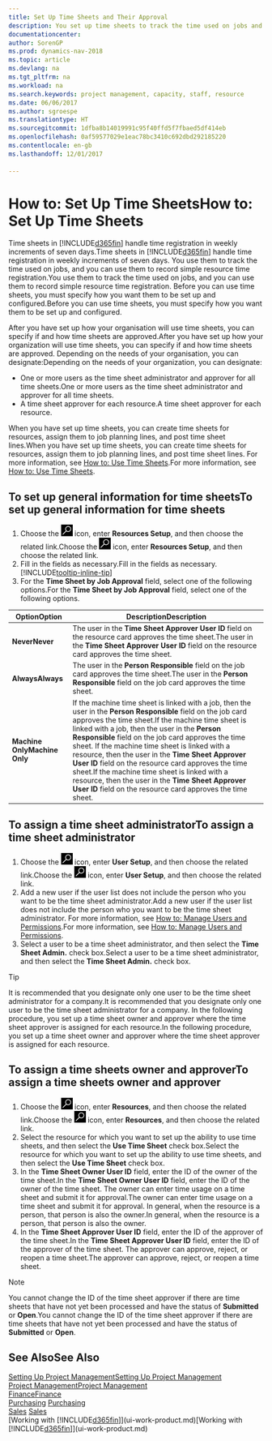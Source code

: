 ```yaml
---
title: Set Up Time Sheets and Their Approval
description: You set up time sheets to track the time used on jobs and using resources, helping you with project management, staffing, and capacity
documentationcenter: 
author: SorenGP
ms.prod: dynamics-nav-2018
ms.topic: article
ms.devlang: na
ms.tgt_pltfrm: na
ms.workload: na
ms.search.keywords: project management, capacity, staff, resource
ms.date: 06/06/2017
ms.author: sgroespe
ms.translationtype: HT
ms.sourcegitcommit: 1dfba8b14019991c95f40ffd5f7fbaed5df414eb
ms.openlocfilehash: 0af59577029e1eac78bc3410c692dbd292185220
ms.contentlocale: en-gb
ms.lasthandoff: 12/01/2017

---
```

# <a name="how-to-set-up-time-sheets"></a><span data-ttu-id="a21ac-103">How to: Set Up Time Sheets</span><span class="sxs-lookup"><span data-stu-id="a21ac-103">How to: Set Up Time Sheets</span></span>
<span data-ttu-id="a21ac-104">Time sheets in [!INCLUDE[d365fin](includes/d365fin_md.md)] handle time registration in weekly increments of seven days.</span><span class="sxs-lookup"><span data-stu-id="a21ac-104">Time sheets in [!INCLUDE[d365fin](includes/d365fin_md.md)] handle time registration in weekly increments of seven days.</span></span> <span data-ttu-id="a21ac-105">You use them to track the time used on jobs, and you can use them to record simple resource time registration.</span><span class="sxs-lookup"><span data-stu-id="a21ac-105">You use them to track the time used on jobs, and you can use them to record simple resource time registration.</span></span> <span data-ttu-id="a21ac-106">Before you can use time sheets, you must specify how you want them to be set up and configured.</span><span class="sxs-lookup"><span data-stu-id="a21ac-106">Before you can use time sheets, you must specify how you want them to be set up and configured.</span></span>

<span data-ttu-id="a21ac-107">After you have set up how your organisation will use time sheets, you can specify if and how time sheets are approved.</span><span class="sxs-lookup"><span data-stu-id="a21ac-107">After you have set up how your organization will use time sheets, you can specify if and how time sheets are approved.</span></span> <span data-ttu-id="a21ac-108">Depending on the needs of your organisation, you can designate:</span><span class="sxs-lookup"><span data-stu-id="a21ac-108">Depending on the needs of your organization, you can designate:</span></span>

* <span data-ttu-id="a21ac-109">One or more users as the time sheet administrator and approver for all time sheets.</span><span class="sxs-lookup"><span data-stu-id="a21ac-109">One or more users as the time sheet administrator and approver for all time sheets.</span></span>
* <span data-ttu-id="a21ac-110">A time sheet approver for each resource.</span><span class="sxs-lookup"><span data-stu-id="a21ac-110">A time sheet approver for each resource.</span></span>

<span data-ttu-id="a21ac-111">When you have set up time sheets, you can create time sheets for resources, assign them to job planning lines, and post time sheet lines.</span><span class="sxs-lookup"><span data-stu-id="a21ac-111">When you have set up time sheets, you can create time sheets for resources, assign them to job planning lines, and post time sheet lines.</span></span> <span data-ttu-id="a21ac-112">For more information, see [How to: Use Time Sheets](projects-how-use-time-sheets.md).</span><span class="sxs-lookup"><span data-stu-id="a21ac-112">For more information, see [How to: Use Time Sheets](projects-how-use-time-sheets.md).</span></span>

## <a name="to-set-up-general-information-for-time-sheets"></a><span data-ttu-id="a21ac-113">To set up general information for time sheets</span><span class="sxs-lookup"><span data-stu-id="a21ac-113">To set up general information for time sheets</span></span>
1. <span data-ttu-id="a21ac-114">Choose the ![Search for Page or Report](media/ui-search/search_small.png "Search for Page or Report icon") icon, enter **Resources Setup**, and then choose the related link.</span><span class="sxs-lookup"><span data-stu-id="a21ac-114">Choose the ![Search for Page or Report](media/ui-search/search_small.png "Search for Page or Report icon") icon, enter **Resources Setup**, and then choose the related link.</span></span>  
2. <span data-ttu-id="a21ac-115">Fill in the fields as necessary.</span><span class="sxs-lookup"><span data-stu-id="a21ac-115">Fill in the fields as necessary.</span></span> [!INCLUDE[tooltip-inline-tip](includes/tooltip-inline-tip_md.md)]
3. <span data-ttu-id="a21ac-116">For the **Time Sheet by Job Approval** field, select one of the following options.</span><span class="sxs-lookup"><span data-stu-id="a21ac-116">For the **Time Sheet by Job Approval** field, select one of the following options.</span></span>

| <span data-ttu-id="a21ac-117">Option</span><span class="sxs-lookup"><span data-stu-id="a21ac-117">Option</span></span> | <span data-ttu-id="a21ac-118">Description</span><span class="sxs-lookup"><span data-stu-id="a21ac-118">Description</span></span> |
| --- | --- |
| <span data-ttu-id="a21ac-119">**Never**</span><span class="sxs-lookup"><span data-stu-id="a21ac-119">**Never**</span></span> |<span data-ttu-id="a21ac-120">The user in the **Time Sheet Approver User ID** field on the resource card approves the time sheet.</span><span class="sxs-lookup"><span data-stu-id="a21ac-120">The user in the **Time Sheet Approver User ID** field on the resource card approves the time sheet.</span></span> |
| <span data-ttu-id="a21ac-121">**Always**</span><span class="sxs-lookup"><span data-stu-id="a21ac-121">**Always**</span></span> |<span data-ttu-id="a21ac-122">The user in the **Person Responsible** field on the job card approves the time sheet.</span><span class="sxs-lookup"><span data-stu-id="a21ac-122">The user in the **Person Responsible** field on the job card approves the time sheet.</span></span> |
| <span data-ttu-id="a21ac-123">**Machine Only**</span><span class="sxs-lookup"><span data-stu-id="a21ac-123">**Machine Only**</span></span> |<span data-ttu-id="a21ac-124">If the machine time sheet is linked with a job, then the user in the **Person Responsible** field on the job card approves the time sheet.</span><span class="sxs-lookup"><span data-stu-id="a21ac-124">If the machine time sheet is linked with a job, then the user in the **Person Responsible** field on the job card approves the time sheet.</span></span> <span data-ttu-id="a21ac-125">If the machine time sheet is linked with a resource, then the user in the **Time Sheet Approver User ID** field on the resource card approves the time sheet.</span><span class="sxs-lookup"><span data-stu-id="a21ac-125">If the machine time sheet is linked with a resource, then the user in the **Time Sheet Approver User ID** field on the resource card approves the time sheet.</span></span> |

## <a name="to-assign-a-time-sheet-administrator"></a><span data-ttu-id="a21ac-126">To assign a time sheet administrator</span><span class="sxs-lookup"><span data-stu-id="a21ac-126">To assign a time sheet administrator</span></span>
1. <span data-ttu-id="a21ac-127">Choose the ![Search for Page or Report](media/ui-search/search_small.png "Search for Page or Report icon") icon, enter **User Setup**, and then choose the related link.</span><span class="sxs-lookup"><span data-stu-id="a21ac-127">Choose the ![Search for Page or Report](media/ui-search/search_small.png "Search for Page or Report icon") icon, enter **User Setup**, and then choose the related link.</span></span>  
2. <span data-ttu-id="a21ac-128">Add a new user if the user list does not include the person who you want to be the time sheet administrator.</span><span class="sxs-lookup"><span data-stu-id="a21ac-128">Add a new user if the user list does not include the person who you want to be the time sheet administrator.</span></span> <span data-ttu-id="a21ac-129">For more information, see [How to: Manage Users and Permissions](ui-how-users-permissions.md).</span><span class="sxs-lookup"><span data-stu-id="a21ac-129">For more information, see [How to: Manage Users and Permissions](ui-how-users-permissions.md).</span></span>
3. <span data-ttu-id="a21ac-130">Select a user to be a time sheet administrator, and then select the **Time Sheet Admin.** check box.</span><span class="sxs-lookup"><span data-stu-id="a21ac-130">Select a user to be a time sheet administrator, and then select the **Time Sheet Admin.** check box.</span></span>  

> [!TIP]  
>   <span data-ttu-id="a21ac-131">It is recommended that you designate only one user to be the time sheet administrator for a company.</span><span class="sxs-lookup"><span data-stu-id="a21ac-131">It is recommended that you designate only one user to be the time sheet administrator for a company.</span></span> <span data-ttu-id="a21ac-132">In the following procedure, you set up a time sheet owner and approver where the time sheet approver is assigned for each resource.</span><span class="sxs-lookup"><span data-stu-id="a21ac-132">In the following procedure, you set up a time sheet owner and approver where the time sheet approver is assigned for each resource.</span></span>  

## <a name="to-assign-a-time-sheets-owner-and-approver"></a><span data-ttu-id="a21ac-133">To assign a time sheets owner and approver</span><span class="sxs-lookup"><span data-stu-id="a21ac-133">To assign a time sheets owner and approver</span></span>
1. <span data-ttu-id="a21ac-134">Choose the ![Search for Page or Report](media/ui-search/search_small.png "Search for Page or Report icon") icon, enter **Resources**, and then choose the related link.</span><span class="sxs-lookup"><span data-stu-id="a21ac-134">Choose the ![Search for Page or Report](media/ui-search/search_small.png "Search for Page or Report icon") icon, enter **Resources**, and then choose the related link.</span></span>
2. <span data-ttu-id="a21ac-135">Select the resource for which you want to set up the ability to use time sheets, and then select the **Use Time Sheet** check box.</span><span class="sxs-lookup"><span data-stu-id="a21ac-135">Select the resource for which you want to set up the ability to use time sheets, and then select the **Use Time Sheet** check box.</span></span>  
3. <span data-ttu-id="a21ac-136">In the **Time Sheet Owner User ID** field, enter the ID of the owner of the time sheet.</span><span class="sxs-lookup"><span data-stu-id="a21ac-136">In the **Time Sheet Owner User ID** field, enter the ID of the owner of the time sheet.</span></span> <span data-ttu-id="a21ac-137">The owner can enter time usage on a time sheet and submit it for approval.</span><span class="sxs-lookup"><span data-stu-id="a21ac-137">The owner can enter time usage on a time sheet and submit it for approval.</span></span> <span data-ttu-id="a21ac-138">In general, when the resource is a person, that person is also the owner.</span><span class="sxs-lookup"><span data-stu-id="a21ac-138">In general, when the resource is a person, that person is also the owner.</span></span>  
4. <span data-ttu-id="a21ac-139">In the **Time Sheet Approver User ID** field, enter the ID of the approver of the time sheet.</span><span class="sxs-lookup"><span data-stu-id="a21ac-139">In the **Time Sheet Approver User ID** field, enter the ID of the approver of the time sheet.</span></span> <span data-ttu-id="a21ac-140">The approver can approve, reject, or reopen a time sheet.</span><span class="sxs-lookup"><span data-stu-id="a21ac-140">The approver can approve, reject, or reopen a time sheet.</span></span>  

> [!NOTE]  
>   <span data-ttu-id="a21ac-141">You cannot change the ID of the time sheet approver if there are time sheets that have not yet been processed and have the status of **Submitted** or **Open**.</span><span class="sxs-lookup"><span data-stu-id="a21ac-141">You cannot change the ID of the time sheet approver if there are time sheets that have not yet been processed and have the status of **Submitted** or **Open**.</span></span>

## <a name="see-also"></a><span data-ttu-id="a21ac-142">See Also</span><span class="sxs-lookup"><span data-stu-id="a21ac-142">See Also</span></span>
[<span data-ttu-id="a21ac-143">Setting Up Project Management</span><span class="sxs-lookup"><span data-stu-id="a21ac-143">Setting Up Project Management</span></span>](projects-setup-projects.md)  
[<span data-ttu-id="a21ac-144">Project Management</span><span class="sxs-lookup"><span data-stu-id="a21ac-144">Project Management</span></span>](projects-manage-projects.md)  
[<span data-ttu-id="a21ac-145">Finance</span><span class="sxs-lookup"><span data-stu-id="a21ac-145">Finance</span></span>](finance.md)  
<span data-ttu-id="a21ac-146">[Purchasing](purchasing-manage-purchasing.md)       </span><span class="sxs-lookup"><span data-stu-id="a21ac-146">[Purchasing](purchasing-manage-purchasing.md)       </span></span>  
<span data-ttu-id="a21ac-147">[Sales](sales-manage-sales.md)    </span><span class="sxs-lookup"><span data-stu-id="a21ac-147">[Sales](sales-manage-sales.md)    </span></span>  
<span data-ttu-id="a21ac-148">[Working with [!INCLUDE[d365fin](includes/d365fin_md.md)]](ui-work-product.md)</span><span class="sxs-lookup"><span data-stu-id="a21ac-148">[Working with [!INCLUDE[d365fin](includes/d365fin_md.md)]](ui-work-product.md)</span></span>  

